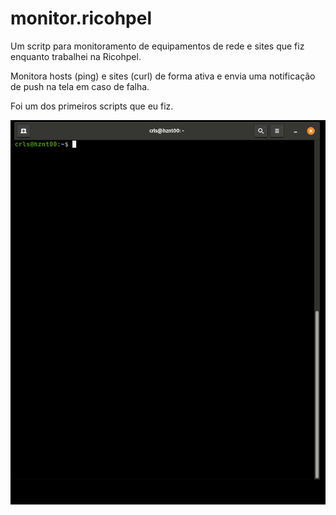 # monitor.ricohpel

Um scritp para monitoramento de equipamentos de rede e sites que fiz enquanto trabalhei na Ricohpel.

Monitora hosts (ping) e sites (curl) de forma ativa e envia uma notificação de push na tela em caso de falha.

Foi um dos primeiros scripts que eu fiz.


![Preview](gravação_ricohpel_monitor.gif)

